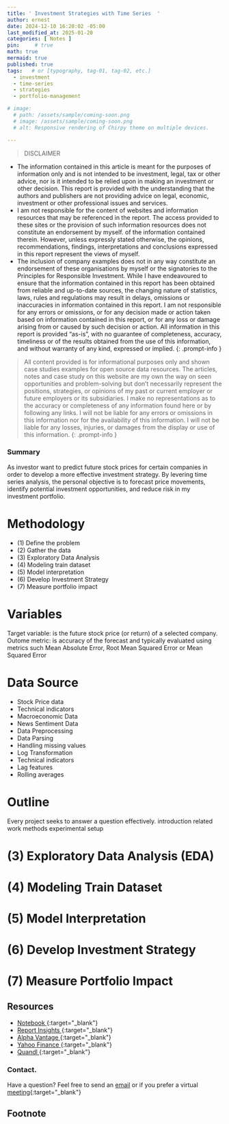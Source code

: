 ```yaml
---
title: ' Investment Strategies with Time Series  '
author: ernest
date: 2024-12-10 16:20:02 -05:00
last_modified_at: 2025-01-20
categories: [ Notes ]
pin:     # true
math: true
mermaid: true
published: true
tags:   # or [typography, tag-01, tag-02, etc.]
  - investment
  - time-series
  - strategies
  - portfolio-management

# image: 
  # path: /assets/sample/coming-soon.png
  # image: /assets/sample/coming-soon.png
  # alt: Responsive rendering of Chirpy theme on multiple devices.

---
```


> DISCLAIMER
- The information contained in this article is meant for the purposes of information only and is not intended to be investment, legal, tax or other advice, nor is it intended to be relied upon in making an investment or other decision. This report is provided with the understanding that the authors and publishers are not providing advice on legal, economic, investment or other professional issues and services. 
- I am not responsible for the content of websites and information resources that may be referenced in the report. The access provided to these sites or the provision of such information resources does not constitute an endorsement by myself. of the information contained therein. However, unless expressly stated otherwise, the opinions, recommendations, findings, interpretations and conclusions expressed in this report represent the views of myself. 
- The inclusion of company examples does not in any way constitute an endorsement of these organisations by myself or the signatories to the Principles for Responsible Investment. While I have endeavoured to ensure that the information contained in this report has been obtained from reliable and up-to-date sources, the changing nature of statistics, laws, rules and regulations may result in delays, omissions or inaccuracies in information contained in this report. I am not responsible for any errors or omissions, or for any decision made or action taken based on information contained in this report, or for any loss or damage arising from or caused by such decision or action. All information in this report is provided “as-is”, with no guarantee of completeness, accuracy, timeliness or of the results obtained from the use of this information, and without warranty of any kind, expressed or implied.
{: .prompt-info }


> All content provided is for informational purposes only and shown case studies examples for open source data resources. The articles, notes and case study on this website are my own the way on seen opportunities and problem-solving but don’t necessarily represent the positions, strategies, or opinions of my past or current employer or future employers or its subsidiaries. I make no representations as to the accuracy or completeness of any information found here or by following any links. I will not be liable for any errors or omissions in this information nor for the availability of this information. I will not be liable for any losses, injuries, or damages from the display or use of this information.
{: .prompt-info }



<!-- 


Case Study: Step-by-Step Stock Market Analysis and Investment Strategy Using Time Series Analysis
Business Problem:
An investment firm wants to predict future stock prices for certain companies in order to develop a more effective investment strategy. By leveraging time series analysis, the firm aims to forecast price movements, identify potential investment opportunities, and reduce risk in their portfolios.

Step 1: Define the Problem
Objective:
The goal is to predict future stock prices of selected companies over a defined time horizon (e.g., weekly, monthly) based on historical data. This will help the firm make informed decisions on when to buy or sell stocks.

Target Variable: The target variable is the future stock price (or return) of a selected company.
Outcome Metric: The accuracy of the forecast is typically evaluated using metrics such as Mean Absolute Error (MAE), Root Mean Squared Error (RMSE), or Mean Squared Error (MSE).


Step 2: Gather and Prepare Data

Data Sources:

Stock Price Data: Historical stock prices (closing price, opening price, high, low) for a certain period (e.g., 5 years) from data providers like Yahoo Finance, Alpha Vantage, or Quandl.
Technical Indicators: Indicators like moving averages, Relative Strength Index (RSI), Bollinger Bands, MACD, etc., can be used as features for time series modeling.
Macroeconomic Data: External variables such as interest rates, GDP growth, inflation, and exchange rates may influence stock price movements.
News Sentiment Data: Company-specific news and global events may influence market sentiment, which could be captured using sentiment analysis.
Data Preprocessing:

Date Parsing: Ensure the date column is parsed correctly as datetime objects.
Handling Missing Data: Stocks data often have missing values for weekends and holidays. These can be handled by forward or backward filling or using interpolation methods.
Log Transformation: Stock prices are often highly volatile, and log transformations of stock prices can help stabilize the variance.
Feature Engineering:
Technical Indicators: Calculate moving averages, volatility measures, and other technical indicators.
Lag Features: Create lag features (e.g., stock price from 1 day ago, 7 days ago, 30 days ago) to capture patterns in the data.
Rolling Averages: Calculate rolling averages (e.g., 50-day moving average) to capture trend information.
Step 3: Exploratory Data Analysis (EDA)
Visualization:

Stock Price Trend: Plot the historical stock prices over time to observe trends and fluctuations.
Volatility: Plot the stock's daily or monthly returns to visualize periods of high volatility or stability.
Autocorrelation Plot: Use the autocorrelation function (ACF) and partial autocorrelation function (PACF) plots to understand the correlation of stock prices over time.
Seasonality and Trends: Look for any seasonal effects or trends in the stock price data. For instance, is there a seasonal drop or surge at certain times of the year?
Key Insights:

Trends: Long-term trends such as upward or downward movements might indicate the need for a moving average model.
Volatility: Large fluctuations may indicate the need for volatility forecasting models.
Patterns: Use of moving averages and RSI might help in understanding short-term fluctuations.
Step 4: Model Selection
Given that the stock price data is sequential and dependent on prior time steps, several time series models can be considered:

ARIMA (AutoRegressive Integrated Moving Average):
Suitable for stationary data that shows a trend or seasonality.
Components:
AR (AutoRegressive): Uses past values to predict the future.
I (Integrated): Makes the data stationary (removes trends).
MA (Moving Average): Uses past forecast errors to make predictions.
Exponential Smoothing (Holt-Winters):
A method that assigns exponentially decreasing weights to past observations.
Suitable for data with trends and seasonality.
GARCH (Generalized Autoregressive Conditional Heteroskedasticity):
Suitable for modeling volatility in financial markets.
Long Short-Term Memory (LSTM):
A type of recurrent neural network (RNN) that is effective for predicting time series data with long-term dependencies.
LSTM models can learn and capture complex non-linear relationships in stock price movements.
For this case study, we’ll start with ARIMA and then explore LSTM for comparison.

Step 5: Model Training and Evaluation
Training the ARIMA Model:

Stationarity:
Check for stationarity using the Augmented Dickey-Fuller (ADF) test. If the data is not stationary, perform differencing (subtracting the previous observation from the current one) to make it stationary.
Model Selection:
Use the ACF and PACF plots to determine the optimal values for the AR, I, and MA parameters.
Training:
Fit the ARIMA model on the historical data and use it to predict future stock prices.
Evaluation:
Evaluate the model’s performance on a holdout test set using performance metrics like RMSE or Mean Absolute Percentage Error (MAPE).
Training the LSTM Model:

Data Preparation:
Prepare the data for the LSTM model by converting the stock prices into supervised learning format (e.g., using sliding windows).
Model Architecture:
Build an LSTM model with layers that capture sequential dependencies in the stock data. This might include one or more LSTM layers followed by Dense layers.
Training:
Fit the model to the training data using techniques like early stopping to avoid overfitting.
Evaluation:
Evaluate the performance on the test set using metrics like RMSE or MAPE.

Step 6: Model Interpretation
ARIMA Model:

Coefficients: Look at the significance of the AR, I, and MA coefficients to understand the relationships between past observations and the predicted values.
Residual Analysis: Analyze the residuals (errors) to ensure that the model is well-fitted and there is no pattern left unexplained.
LSTM Model:

Feature Importance: Although deep learning models like LSTM are not as interpretable as ARIMA, you can examine the learning process through activation maps or SHAP (SHapley Additive exPlanations) values to understand which features are most influential.
Prediction Visualization: Compare the predicted values to the actual stock prices to visualize how well the model is capturing trends and volatility.

Step 7: Develop Investment Strategy
Using the predictions from the time series models, develop an investment strategy:

Signal Generation:
If the model predicts a price increase over the next period, generate a buy signal.
If the model predicts a price decrease, generate a sell signal or advise on holding.
Risk Management:
Implement stop-loss limits to protect against large losses.
Use volatility forecasting (e.g., GARCH models) to assess the risk and adjust the size of trades based on predicted market volatility.
Portfolio Diversification:
Predict stock prices for multiple companies across different industries and balance investments to reduce overall portfolio risk.
Step 8: Implement and Monitor the Strategy
Once the investment strategy is developed, it needs to be implemented and monitored:

Live Trading:
Implement the strategy on a paper trading or simulated trading platform before committing actual capital.
Performance Tracking:
Track the performance of the model's predictions against actual market movements.
Adjustments:
Regularly update the models with new data and adjust the strategy if necessary. Consider retraining the model periodically to account for any changes in market conditions.


Step 9: Measure Business Impact
Finally, measure the success of the time series analysis in terms of the investment strategy’s outcomes:

Profitability: Track the returns generated by the model compared to a baseline strategy (e.g., buy-and-hold).
Risk Metrics: Assess the risk-adjusted returns using metrics like Sharpe ratio or Sortino ratio.
Portfolio Growth: Measure the overall growth of the investment portfolio over time to evaluate the model’s effectiveness.


Conclusion
By applying time series analysis to stock market data, the investment firm can predict future stock prices, reduce investment risk, and enhance decision-making. Through techniques like ARIMA and LSTM, the firm can build models that capture market trends and volatility, ultimately driving better financial outcomes and more informed investment strategies. Regular monitoring and model updates are essential to maintaining and improving model performance in the ever-changing stock market environment.


-->



<!-- 

> All content provided is for informational purposes only and shown case studies examples for open source data resources. The articles, notes and case study on this website are my own the way on seen opportunities and problem-solving but don’t necessarily represent the positions, strategies, or opinions of my past or current employer or its subsidiaries. I make no representations as to the accuracy or completeness of any information found here or by following any links. I will not be liable for any errors or omissions in this information nor for the availability of this information. I will not be liable for any losses, injuries, or damages from the display or use of this information.
{: .prompt-info }

> All statements are my own, and do not necessarily reflect the opinion(s) of the past or current employer, or previous or current educational institution. The information contained in this report/article/note is meant for the purposes of information only and is not intended to be investment, legal, tax or other advice, nor is it intended to be relied upon in making an investment or other decision. This information provided with my own understanding which the authors and publishers are not providing advice on legal, economic, investment or other professional issues and services. 
{: .prompt-info }


## Explain the why I worked in this problem.


1. Introduction
  Business task
  Probleme statement

2. Data sources
  In this section, you will describe all the datasets you are using. Use the following format:
    Describe where the datasets were downloaded from.
    Link the sites for the datasets if possible.
    Indicate if the data is from a public or a private license and if it is trusted.
    Describe the datasets, the columns, and what each dataset summarizes if there are more than one.

3. Documentation of cleaning and manipulation

4. Summary of data analysis
5. Key visualization and findings
  Make sure to list the key findings from the analysis that we did in the step earlier, list them out in layman's terms, and remember that the people you are presenting to will not be data analysts so make it as plain as day.
6. Recommendations
  Here, you will provide high-level recommendations from the key findings, make sure they align with the goal and business task you were given, and also answer the problem statement of the project.

STATISTICAL Problem
PLAN
  What specific statistical operations does this problem call for?
SOLVE
  Make the graphs and carry out the calculation needed for this problem
CONCLUDE
  Give the practical conclusion in the setting of the real-world problem


CONFIDENCE intervals
STATE

PLAN

SOLVE

CONCLUDE



TEST OF SIGNIFICANCE
STATE
  What is the practical question that requires a statistical test?

PLAN
  Identify the parameter, state null and alternative hypotheses, and choose the type of test that fits the situation.

SOLVE
  Carry out the test in three phases:
      1. Check the conditions for the test you plan to use
      2. Calculate the test statistic
      3. Find the p-value

CONCLUDE
  Return to the practical question to describe the results in this settings


-->






### Summary

As investor want to predict future stock prices for certain companies in order to develop a more effective investment strategy. By levering time series analysis, the personal objective is to forecast price movements, identify potential investment opportunities, and reduce risk in my investment portfolio.




# Methodology
  - (1) Define the problem
  - (2) Gather the data
  - (3) Exploratory Data Analysis
  - (4) Modeling train dataset
  - (5) Model interpretation
  - (6) Develop Investment Strategy
  - (7) Measure portfolio impact



# Variables
  Target variable: is the future stock price (or return) of a selected company.
  Outome metric: is accuracy of the forecast and typically evaluated using metrics such Mean Absolute Error, Root Mean Squared Error or Mean Squared Error



# Data Source

  - Stock Price data
  - Technical indicators
  - Macroeconomic Data
  - News Sentiment Data
  - Data Preprocessing
  - Data Parsing
  - Handling missing values
  - Log Transformation
  - Technical indicators
  - Lag features
  - Rolling averages





# Outline
  Every project seeks to answer a question effectively. 
    introduction
    related work
    methods
    experimental setup





# (3) Exploratory Data Analysis (EDA)


# (4) Modeling Train Dataset


# (5) Model Interpretation


# (6) Develop Investment Strategy


# (7) Measure Portfolio Impact





## Resources

  - [ Notebook ]( /assets/projects/wheat_seeds.html ){:target="_blank"}
  - [ Report Insights ]( /assets/sample/coming-soon.png ){:target="_blank"}
  - [ Alpha Vantage ]( https://www.alphavantage.co/ ){:target="_blank"}
  - [ Yahoo Finance ]( https://finance.yahoo.com/markets/ ){:target="_blank"}
  - [ Quandl ]( https://data.nasdaq.com/institutional-investors){:target="_blank"}









### Contact. 

Have a question? Feel free to send an [email](mailto:s.ernest@gmx.us) or if you prefer a virtual [meeting]( https://calendly.com/s-earnest/30min ){:target="_blank"}






## Footnote

[^1]: The footnote source


